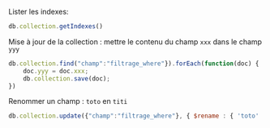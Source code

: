Lister les indexes:
````js
db.collection.getIndexes()
````

Mise à jour de la collection : mettre le contenu du champ `xxx` dans le champ `yyy`

````js
db.collection.find("champ":"filtrage_where"}).forEach(function(doc) {
	doc.yyy = doc.xxx;
	db.collection.save(doc);
})
````

Renommer un champ : `toto` en `titi`

````js
db.collection.update({"champ":"filtrage_where"}, { $rename : { 'toto' : 'titi' }}, false, true)
````

